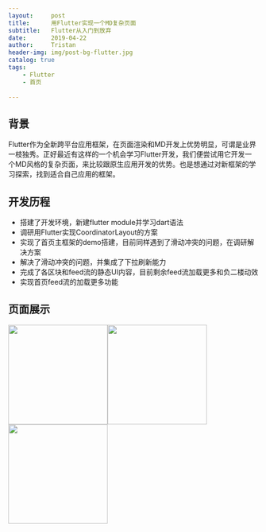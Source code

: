 ```yaml
---
layout:     post
title:      用Flutter实现一个MD复杂页面
subtitle:   Flutter从入门到放弃
date:       2019-04-22
author:     Tristan
header-img: img/post-bg-flutter.jpg
catalog: true
tags:
    - Flutter
    - 首页
    
---
```


## 背景
Flutter作为全新跨平台应用框架，在页面渲染和MD开发上优势明显，可谓是业界一枝独秀。正好最近有这样的一个机会学习Flutter开发，我们便尝试用它开发一个MD风格的复杂页面，来比较跟原生应用开发的优势。也是想通过对新框架的学习探索，找到适合自己应用的框架。

## 开发历程
- 搭建了开发环境，新建flutter module并学习dart语法
- 调研用Flutter实现CoordinatorLayout的方案
- 实现了首页主框架的demo搭建，目前同样遇到了滑动冲突的问题，在调研解决方案
- 解决了滑动冲突的问题，并集成了下拉刷新能力
- 完成了各区块和feed流的静态UI内容，目前剩余feed流加载更多和负二楼动效
- 实现首页feed流的加载更多功能

## 页面展示
<div>
    <img src="../../../../img/post-flutter-1.jpeg" width="200"/><img src="../../../../img/post-flutter-2.jpeg" width="200"/><img src="../../../../img/post-flutter-3.jpeg" width="200">
</div>
